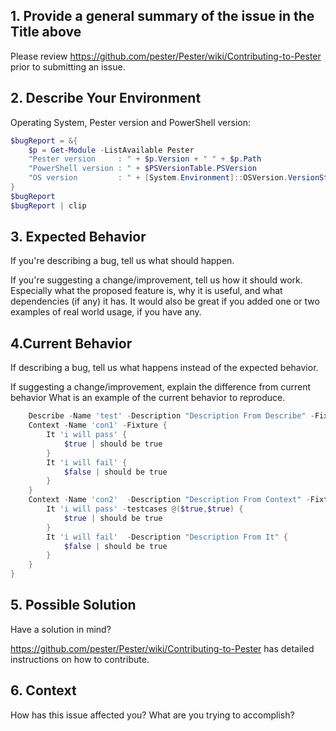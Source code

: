 ## 1. Provide a general summary of the issue in the Title above

Please review https://github.com/pester/Pester/wiki/Contributing-to-Pester prior to submitting an issue.

## 2. Describe Your Environment

Operating System, Pester version and PowerShell version:

```powershell
$bugReport = &{
    $p = Get-Module -ListAvailable Pester
    "Pester version     : " + $p.Version + " " + $p.Path
    "PowerShell version : " + $PSVersionTable.PSVersion
    "OS version         : " + [System.Environment]::OSVersion.VersionString
}
$bugReport
$bugReport | clip
```

## 3. Expected Behavior

If you're describing a bug, tell us what should happen.

If you're suggesting a change/improvement, tell us how it should work. Especially what the proposed feature is, why it is useful, and what dependencies (if any) it has. It would also be great if you added one or two examples of real world usage, if you have any.

## 4.Current Behavior

If describing a bug, tell us what happens instead of the expected behavior.

If suggesting a change/improvement, explain the difference from current behavior
What is an example of the current behavior to reproduce.

```powershell
	Describe -Name 'test' -Description "Description From Describe" -Fixture {
    Context -Name 'con1' -Fixture {
        It 'i will pass' {
            $true | should be true
        }
        It 'i will fail' {
            $false | should be true
        }
    }
    Context -Name 'con2'  -Description "Description From Context" -Fixture {
        It 'i will pass' -testcases @($true,$true) {
            $true | should be true
        }
        It 'i will fail'  -Description "Description From It" {
            $false | should be true
        }
    }
}
```

## 5. Possible Solution

Have a solution in mind?

https://github.com/pester/Pester/wiki/Contributing-to-Pester has detailed instructions on how to contribute.

## 6. Context

How has this issue affected you? What are you trying to accomplish?
